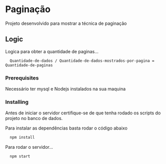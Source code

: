 # Paginação

Projeto desenvolvido para mostrar a técnica de paginação

## Logic

Logica para obter a quantidade de paginas...

```
  Quantidade-de-dados / Quantidade-de-dados-mostrados-por-pagina = Quantidade-de-paginas
```

### Prerequisites

Necessário ter mysql e Nodejs instalados na sua maquina

### Installing

Antes de iniciar o servidor certifique-se de que tenha rodado os scripts do projeto no banco de dados.

Para instalar as dependências basta rodar o código abaixo

```bash
  npm install
```

Para rodar o servidor...

```bash
  npm start
```
